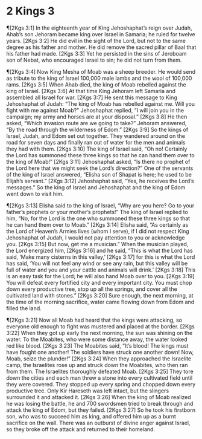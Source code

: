 # 2 Kings 3

¶[2Kgs 3:1] In the eighteenth year of King Jehoshaphat’s reign over Judah, Ahab’s son Jehoram became king over Israel in Samaria; he ruled for twelve years.
[2Kgs 3:2] He did evil in the sight of the Lord, but not to the same degree as his father and mother. He did remove the sacred pillar of Baal that his father had made.
[2Kgs 3:3] Yet he persisted in the sins of Jeroboam son of Nebat, who encouraged Israel to sin; he did not turn from them.

¶[2Kgs 3:4] Now King Mesha of Moab was a sheep breeder. He would send as tribute to the king of Israel 100,000 male lambs and the wool of 100,000 rams.
[2Kgs 3:5] When Ahab died, the king of Moab rebelled against the king of Israel.
[2Kgs 3:6] At that time King Jehoram left Samaria and assembled all Israel for war.
[2Kgs 3:7] He sent this message to King Jehoshaphat of Judah: “The king of Moab has rebelled against me. Will you fight with me against Moab?” Jehoshaphat replied, “I will join you in the campaign; my army and horses are at your disposal.”
[2Kgs 3:8] He then asked, “Which invasion route are we going to take?” Jehoram answered, “By the road through the wilderness of Edom.”
[2Kgs 3:9] So the kings of Israel, Judah, and Edom set out together. They wandered around on the road for seven days and finally ran out of water for the men and animals they had with them.
[2Kgs 3:10] The king of Israel said, “Oh no! Certainly the Lord has summoned these three kings so that he can hand them over to the king of Moab!”
[2Kgs 3:11] Jehoshaphat asked, “Is there no prophet of the Lord here that we might seek the Lord’s direction?” One of the servants of the king of Israel answered, “Elisha son of Shapat is here; he used to be Elijah’s servant.”
[2Kgs 3:12] Jehoshaphat said, “Yes, he receives the Lord’s messages.” So the king of Israel and Jehoshaphat and the king of Edom went down to visit him.

¶[2Kgs 3:13] Elisha said to the king of Israel, “Why are you here? Go to your father’s prophets or your mother’s prophets!” The king of Israel replied to him, “No, for the Lord is the one who summoned these three kings so that he can hand them over to Moab.”
[2Kgs 3:14] Elisha said, “As certainly as the Lord of Heaven’s Armies lives (whom I serve), if I did not respect King Jehoshaphat of Judah, I would not pay attention to you or acknowledge you.
[2Kgs 3:15] But now, get me a musician.” When the musician played, the Lord energized him,
[2Kgs 3:16] and he said, “This is what the Lord has said, ‘Make many cisterns in this valley,’
[2Kgs 3:17] for this is what the Lord has said, ‘You will not feel any wind or see any rain, but this valley will be full of water and you and your cattle and animals will drink.’
[2Kgs 3:18] This is an easy task for the Lord; he will also hand Moab over to you.
[2Kgs 3:19] You will defeat every fortified city and every important city. You must chop down every productive tree, stop up all the springs, and cover all the cultivated land with stones.”
[2Kgs 3:20] Sure enough, the next morning, at the time of the morning sacrifice, water came flowing down from Edom and filled the land.

¶[2Kgs 3:21] Now all Moab had heard that the kings were attacking, so everyone old enough to fight was mustered and placed at the border.
[2Kgs 3:22] When they got up early the next morning, the sun was shining on the water. To the Moabites, who were some distance away, the water looked red like blood.
[2Kgs 3:23] The Moabites said, “It’s blood! The kings must have fought one another! The soldiers have struck one another down! Now, Moab, seize the plunder!”
[2Kgs 3:24] When they approached the Israelite camp, the Israelites rose up and struck down the Moabites, who then ran from them. The Israelites thoroughly defeated Moab.
[2Kgs 3:25] They tore down the cities and each man threw a stone into every cultivated field until they were covered. They stopped up every spring and chopped down every productive tree. Only Kir Hareseth was left intact, but the slingers surrounded it and attacked it.
[2Kgs 3:26] When the king of Moab realized he was losing the battle, he and 700 swordsmen tried to break through and attack the king of Edom, but they failed.
[2Kgs 3:27] So he took his firstborn son, who was to succeed him as king, and offered him up as a burnt sacrifice on the wall. There was an outburst of divine anger against Israel, so they broke off the attack and returned to their homeland.
